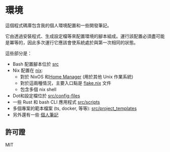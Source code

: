 # 環境

這個程式碼庫包含我的個人環境配置和一些開發筆記。

它由透過安裝程式、生成設定檔等來配置環境的腳本組成。運行該配置必須盡可能是冪等的，因此多次運行它應該會使系統處於與第一次相同的狀態。

這些部分是：

- Bash 配置腳本位於 [src](./src)
- Nix 配置在 [nix](./src/nix):
    - 對於 NixOS 和[Home Manager](https://github.com/nix-community/home-manager) (用於其他 Unix 作業系統)
    - 對於這兩種情況，主要入口點是 [flake.nix](./flake.nix) 文件
    - 包含多個 nix shell
- Dot和設定檔位於 [src/config-files](./src/config-files)
- 一些 Rust 和 bash CLI 應用程式 [src/scripts](src/scripts)
- 多個專案的範本檔案 (ts, docker, 等等): [src/project_templates](./src/project_templates)
- 另外還有一些 [個人筆記](./notes)

## 許可證

MIT
